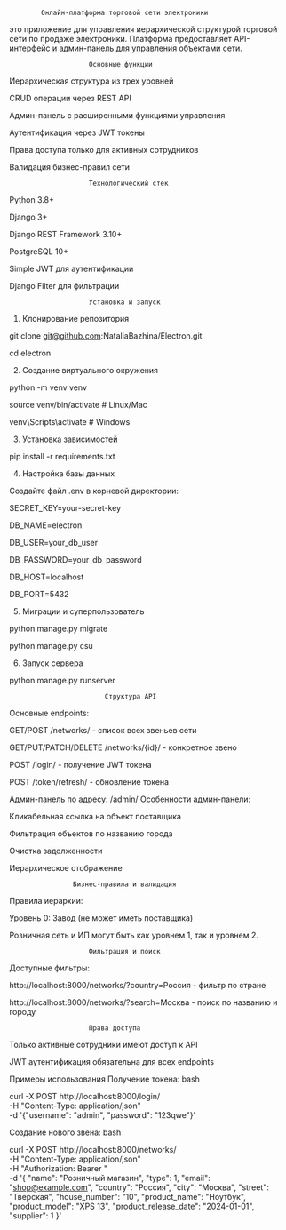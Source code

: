             Онлайн-платформа торговой сети электроники

это приложение для управления иерархической структурой торговой сети по продаже электроники. 
Платформа предоставляет API-интерфейс и админ-панель для управления объектами сети.

                        Основные функции

Иерархическая структура из трех уровней

CRUD операции через REST API

Админ-панель с расширенными функциями управления

Аутентификация через JWT токены

Права доступа только для активных сотрудников

Валидация бизнес-правил сети

                        Технологический стек

Python 3.8+

Django 3+

Django REST Framework 3.10+

PostgreSQL 10+

Simple JWT для аутентификации

Django Filter для фильтрации

                        Установка и запуск
1. Клонирование репозитория

 git clone git@github.com:NataliaBazhina/Electron.git

cd electron

2. Создание виртуального окружения

python -m venv venv

source venv/bin/activate  # Linux/Mac

venv\Scripts\activate  # Windows

3. Установка зависимостей

pip install -r requirements.txt

4. Настройка базы данных

Создайте файл .env в корневой директории:

SECRET_KEY=your-secret-key

DB_NAME=electron

DB_USER=your_db_user

DB_PASSWORD=your_db_password

DB_HOST=localhost

DB_PORT=5432

5. Миграции и суперпользователь

python manage.py migrate

python manage.py csu

6. Запуск сервера

python manage.py runserver

                            Структура API
Основные endpoints:

GET/POST /networks/ - список всех звеньев сети

GET/PUT/PATCH/DELETE /networks/{id}/ - конкретное звено

POST /login/ - получение JWT токена

POST /token/refresh/ - обновление токена

Админ-панель по адресу: /admin/
Особенности админ-панели:

Кликабельная ссылка на объект поставщика

Фильтрация объектов по названию города

Очистка задолженности 

Иерархическое отображение 


                    Бизнес-правила и валидация


Правила иерархии:

Уровень 0: Завод (не может иметь поставщика)

Розничная сеть и ИП могут быть как уровнем 1, так и уровнем 2.

                        Фильтрация и поиск
Доступные фильтры:

http://localhost:8000/networks/?country=Россия - фильтр по стране

http://localhost:8000/networks/?search=Москва - поиск по названию и городу


                        Права доступа

Только активные сотрудники имеют доступ к API

JWT аутентификация обязательна для всех endpoints

Примеры использования
Получение токена:
bash

curl -X POST http://localhost:8000/login/ \
  -H "Content-Type: application/json" \
  -d '{"username": "admin", "password": "123qwe"}'

Создание нового звена:
bash

curl -X POST http://localhost:8000/networks/ \
  -H "Content-Type: application/json" \
  -H "Authorization: Bearer <token>" \
  -d '{
    "name": "Розничный магазин",
    "type": 1,
    "email": "shop@example.com",
    "country": "Россия",
    "city": "Москва",
    "street": "Тверская",
    "house_number": "10",
    "product_name": "Ноутбук",
    "product_model": "XPS 13",
    "product_release_date": "2024-01-01",
    "supplier": 1
  }'


